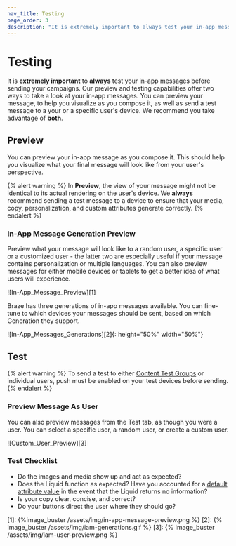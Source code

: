 ```yaml
---
nav_title: Testing
page_order: 3
description: "It is extremely important to always test your in-app messages before sending your campaigns. Our preview and testing capabilities offer two ways to take a look at your in-app messages."
---
```


# Testing

It is __extremely important__ to __always__ test your in-app messages before sending your campaigns. Our preview and testing capabilities offer two ways to take a look at your in-app messages. You can preview your message, to help you visualize as you compose it, as well as send a test message to a your or a specific user's device. We recommend you take advantage of __both__.

## Preview

You can preview your in-app message as you compose it. This should help you visualize what your final message will look like from your user's perspective.

{% alert warning %}
In __Preview__, the view of your message might not be identical to its actual rendering on the user's device. We __always__ recommend sending a test message to a device to ensure that your media, copy, personalization, and custom attributes generate correctly.
{% endalert %}

### In-App Message Generation Preview

Preview what your message will look like to a random user, a specific user or a customized user - the latter two are especially useful if your message contains personalization or multiple languages. You can also preview messages for either mobile devices or tablets to get a better idea of what users will experience.

![In-App_Message_Preview][1]

Braze has three generations of in-app messages available. You can fine-tune to which devices your messages should be sent, based on which Generation they support.

![In-App_Messages_Generations][2]{: height="50%" width="50%"}

## Test

{% alert warning %}
  To send a test to either [Content Test Groups]({{site.baseurl}}/user_guide/administrative/app_settings/developer_console/internal_groups_tab/#content-test-groups) or individual users, push must be enabled on your test devices before sending.
{% endalert %}

### Preview Message As User

You can also preview messages from the Test tab, as though you were a user. You can select a specific user, a random user, or create a custom user.

![Custom_User_Preview][3]

### Test Checklist

- Do the images and media show up and act as expected?
- Does the Liquid function as expected? Have you accounted for a [default attribute value]({{site.baseurl}}/user_guide/personalization_and_dynamic_content/liquid/conditional_logic/#accounting-for-null-attribute-values) in the event that the Liquid returns no information?
- Is your copy clear, concise, and correct?
- Do your buttons direct the user where they should go?

[1]: {%image_buster /assets/img/in-app-message-preview.png %}
[2]: {% image_buster /assets/img/iam-generations.gif %}
[3]: {% image_buster /assets/img/iam-user-preview.png %}
